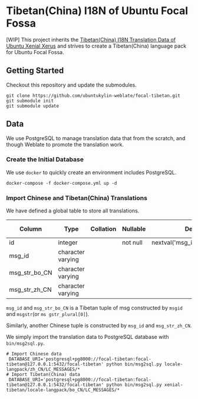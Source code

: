 # Tibetan(China) I18N of Ubuntu Focal Fossa

[WIP] This project inherits the [Tibetan(China) I18N Translation Data of Ubuntu Xenial Xerus] and strives to create a Tibetan(China) language pack for Ubuntu Focal Fossa.

[Tibetan(China) I18N Translation Data of Ubuntu Xenial Xerus]: https://github.com/ubuntuylin-weblate/xenial-tibetan.git

## Getting Started

Checkout this repository and update the submodules.

```shell
git clone https://github.com/ubuntukylin-weblate/focal-tibetan.git
git submodule init
git submodule update
```

## Data

We use PostgreSQL to manage translation data that from the scratch, and though Weblate to promote the translation  work.

### Create the Initial Database

We use `docker` to quickly create an environment includes PostgreSQL.

```shell
docker-compose -f docker-compose.yml up -d
```

### Import Chinese and Tibetan(China) Translations

We have defined a global table to store all translations.

|    Column     |       Type        | Collation | Nullable |             Default             | Storage  | Stats target | Description |
|---------------|-------------------|-----------|----------|---------------------------------|----------|--------------|-------------|
| id            | integer           |           | not null | nextval('msg_id_seq'::regclass) | plain    |              |             |
| msg_id        | character varying |           |          |                                 | extended |              |             |
| msg_str_bo_CN | character varying |           |          |                                 | extended |              |             |
| msg_str_zh_CN | character varying |           |          |                                 | extended |              |             |

`msg_id` and `msg_str_bo_CN` is a Tibetan tuple of msg constructed by `msgid` and `msgstr`(or `ms gstr_plural[0]`).

Similarly, another Chinese tuple is constructed by `msg_id` and `msg_str_zh_CN`.

We simply import the translation data to PostgreSQL database with `bin/msg2sql.py`.

```shell
# Import Chinese data
 DATABASE_URI='postgresql+pg8000://focal-tibetan:focal-tibetan@127.0.0.1:5432/focal-tibetan' python bin/msg2sql.py locale-langpack/zh_CN/LC_MESSAGES/*
# Import Tibetan(China) data
 DATABASE_URI='postgresql+pg8000://focal-tibetan:focal-tibetan@127.0.0.1:5432/focal-tibetan' python bin/msg2sql.py xenial-tibetan/locale-langpack/bo_CN/LC_MESSAGES/*
```
